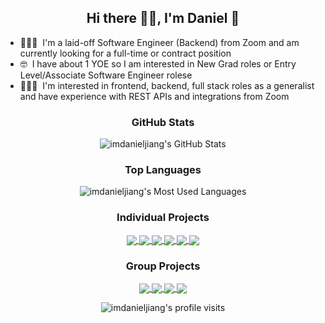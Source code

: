 <!--INTRODUCTION-->
<h2 align="center">
    Hi there 👋🏻, I'm Daniel 🥳
</h2>

<ul>
    <li>👨🏻‍🎓 &nbsp;I'm a laid-off Software Engineer (Backend) from Zoom and am currently looking for a full-time or contract position</li>
    <li>🤓 &nbsp;I have about 1 YOE so I am interested in New Grad roles or Entry Level/Associate Software Engineer rolese</li>
    <li>👨🏻‍💻 &nbsp;I'm interested in frontend, backend, full stack roles as a generalist and have experience with REST APIs and integrations from Zoom</li>
</ul>

<!--CONNECTIONS-->
<!--👨🏻‍🎓🤓👨🏻‍💻
<h3 align="center">
    Socials
</h3>
<p align="center">
    <a href="https://www.linkedin.com/in/imdanieljiang">
        <img height="40" src="https://user-images.githubusercontent.com/83325543/148614228-01f1771c-3dd3-4e2f-8c86-d3e486b4d4d7.png"
    </a>
</p> -->
<!--https://commons.wikimedia.org/wiki/File:LinkedIn_icon.svg-->

<!--LANGUAGES AND TOOLS-->
<!--
<h3 align="center">
    Languages and Tools
</h3>

<p align="center">
    <img height="40" href="javascript:void(0)" src="https://user-images.githubusercontent.com/83325543/142748072-2e650025-baaa-4f55-8610-d5d63bdfcb0e.png"/>
</p>
-->

<!--GITHUB STATS-->
<h3 align="center">
    GitHub Stats
</h3>

<p align="center">
    <img alt="imdanieljiang's GitHub Stats" src="https://github-readme-stats.vercel.app/api?username=imdanieljiang&hide_border=true&show_icons=true&count_private=true&include_all_commits=true&theme=dracula"/>
</p>

<!--TOP LANGUAGES-->
<h3 align="center">
    Top Languages
</h3>

<p align="center">
    <img alt="imdanieljiang's Most Used Languages" src="https://github-readme-stats.vercel.app/api/top-langs/?username=imdanieljiang&hide_border=true&theme=dracula&langs_count=10"/>
</p>

<!--PROJECTS-->
<h3 align="center">
    Individual Projects
</h3>

<p align="center">
    <a href="https://github.com/imdanieljiang/PythonBot">
        <img align="center" src="https://github-readme-stats.vercel.app/api/pin/?username=imdanieljiang&repo=PythonBot&hide_border=true&theme=dracula"/>
    </a>
    <a href="https://github.com/imdanieljiang/Glitter">
        <img align="center" src="https://github-readme-stats.vercel.app/api/pin/?username=imdanieljiang&repo=Glitter&hide_border=true&theme=dracula"/>
    </a>
    <a href="https://github.com/imdanieljiang/iOSTwitterClone">
        <img align="center" src="https://github-readme-stats.vercel.app/api/pin/?username=imdanieljiang&repo=iOSTwitterClone&hide_border=true&theme=dracula"/>
    </a>
    <a href="https://github.com/imdanieljiang/FlixMovieApp">
        <img align="center" src="https://github-readme-stats.vercel.app/api/pin/?username=imdanieljiang&repo=FlixMovieApp&hide_border=true&theme=dracula"/>
    </a>
    <a href="https://github.com/imdanieljiang/Eggcellent">
        <img align="center" src="https://github-readme-stats.vercel.app/api/pin/?username=imdanieljiang&repo=Eggcellent&hide_border=true&theme=dracula"/>
    </a>
    <a href="https://github.com/imdanieljiang/IntelligentVoiceAssistant">
        <img align="center" src="https://github-readme-stats.vercel.app/api/pin/?username=imdanieljiang&repo=IntelligentVoiceAssistant&hide_border=true&theme=dracula"/>
    </a>
</p>

<h3 align="center">
    Group Projects
</h3>

<p align="center">
    <a href="https://github.com/apotafiy/sigma-grind">
        <img align="center" src="https://github-readme-stats.vercel.app/api/pin/?username=apotafiy&repo=sigma-grind&hide_border=true&theme=dracula"/>
    </a>
    <a href="https://github.com/austnaa/AmazingTriviaMaze">
        <img align="center" src="https://github-readme-stats.vercel.app/api/pin/?username=austnaa&repo=AmazingTriviaMaze&hide_border=true&theme=dracula"/>
    </a>
    <a href="https://github.com/huskiicoder/HOWLR-Client-Side">
        <img align="center" src="https://github-readme-stats.vercel.app/api/pin/?username=huskiicoder&repo=HOWLR-Client-Side&hide_border=true&theme=dracula"/>
    </a>
    <a href="https://github.com/huskiicoder/HOWLR-Server-Side">
        <img align="center" src="https://github-readme-stats.vercel.app/api/pin/?username=huskiicoder&repo=HOWLR-Server-Side&hide_border=true&theme=dracula"/>
    </a>
</p>

<p align="center">
    <img src="https://komarev.com/ghpvc/?username=imdanieljiang&color=red" alt="imdanieljiang's profile visits"/>
</p>

[comment]: https://github.com/anuraghazra/github-readme-stats
